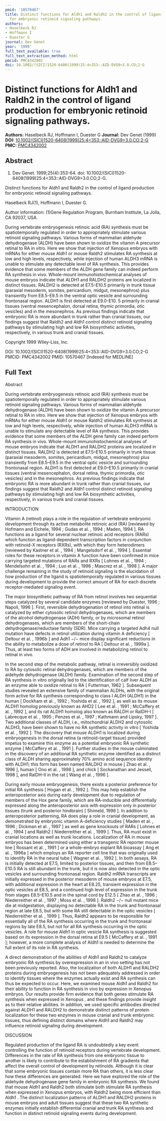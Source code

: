 ```yaml
---
pmid: '10570467'
title: Distinct functions for Aldh1 and Raldh2 in the control of ligand production
  for embryonic retinoid signaling pathways.
authors:
- Haselbeck RJ
- Hoffmann I
- Duester G
journal: Dev Genet
year: '1999'
full_text_available: true
full_text_extraction_method: html
pmcid: PMC4342002
doi: 10.1002/(SICI)1520-6408(1999)25:4<353::AID-DVG9>3.0.CO;2-G
---
```


# Distinct functions for Aldh1 and Raldh2 in the control of ligand production for embryonic retinoid signaling pathways.
**Authors:** Haselbeck RJ, Hoffmann I, Duester G
**Journal:** Dev Genet (1999)
**DOI:** [10.1002/(SICI)1520-6408(1999)25:4<353::AID-DVG9>3.0.CO;2-G](https://doi.org/10.1002/(SICI)1520-6408(1999)25:4<353::AID-DVG9>3.0.CO;2-G)
**PMC:** [PMC4342002](https://www.ncbi.nlm.nih.gov/pmc/articles/PMC4342002/)

## Abstract

1. Dev Genet. 1999;25(4):353-64. doi: 
10.1002/(SICI)1520-6408(1999)25:4<353::AID-DVG9>3.0.CO;2-G.

Distinct functions for Aldh1 and Raldh2 in the control of ligand production for 
embryonic retinoid signaling pathways.

Haselbeck RJ(1), Hoffmann I, Duester G.

Author information:
(1)Gene Regulation Program, Burnham Institute, La Jolla, CA 92037, USA.

During vertebrate embryogenesis retinoic acid (RA) synthesis must be 
spatiotemporally regulated in order to appropriately stimulate various retinoid 
signaling pathways. Various forms of mammalian aldehyde dehydrogenase (ALDH) 
have been shown to oxidize the vitamin A precursor retinal to RA in vitro. Here 
we show that injection of Xenopus embryos with mRNAs for either mouse Aldh1 or 
mouse Raldh2 stimulates RA synthesis at low and high levels, respectively, while 
injection of human ALDH3 mRNA is unable to stimulate any detectable level of RA 
synthesis. This provides evidence that some members of the ALDH gene family can 
indeed perform RA synthesis in vivo. Whole-mount immunohistochemical analyses of 
mouse embryos indicate that ALDH1 and RALDH2 proteins are localized in distinct 
tissues. RALDH2 is detected at E7.5-E10.5 primarily in trunk tissue (paraxial 
mesoderm, somites, pericardium, midgut, mesonephros) plus transiently from 
E8.5-E9.5 in the ventral optic vesicle and surrounding frontonasal region. ALDH1 
is first detected at E9.0-E10. 5 primarily in cranial tissues (ventral 
mesencephalon, dorsal retina, thymic primordia, otic vesicles) and in the 
mesonephros. As previous findings indicate that embryonic RA is more abundant in 
trunk rather than cranial tissues, our findings suggest that Raldh2 and Aldh1 
control distinct retinoid signaling pathways by stimulating high and low RA 
biosynthetic activities, respectively, in various trunk and cranial tissues.

Copyright 1999 Wiley-Liss, Inc.

DOI: 10.1002/(SICI)1520-6408(1999)25:4<353::AID-DVG9>3.0.CO;2-G
PMCID: PMC4342002
PMID: 10570467 [Indexed for MEDLINE]

## Full Text

Abstract

During vertebrate embryogenesis retinoic acid (RA) synthesis must be spatiotemporally regulated in order to appropriately stimulate various retinoid signaling pathways. Various forms of mammalian aldehyde dehydrogenase (ALDH) have been shown to oxidize the vitamin A precursor retinal to RA in vitro. Here we show that injection of Xenopus embryos with mRNAs for either mouse Aldh1 or mouse Raldh2 stimulates RA synthesis at low and high levels, respectively, while injection of human ALDH3 mRNA is unable to stimulate any detectable level of RA synthesis. This provides evidence that some members of the ALDH gene family can indeed perform RA synthesis in vivo. Whole-mount immunohistochemical analyses of mouse embryos indicate that ALDH1 and RALDH2 proteins are localized in distinct tissues. RALDH2 is detected at E7.5–E10.5 primarily in trunk tissue (paraxial mesoderm, somites, pericardium, midgut, mesonephros) plus transiently from E8.5–E9.5 in the ventral optic vesicle and surrounding frontonasal region. ALDH1 is first detected at E9.0–E10.5 primarily in cranial tissues (ventral mesencephalon, dorsal retina, thymic primordia, otic vesicles) and in the mesonephros. As previous findings indicate that embryonic RA is more abundant in trunk rather than cranial tissues, our findings suggest that Raldh2 and Aldh1 control distinct retinoid signaling pathways by stimulating high and low RA biosynthetic activities, respectively, in various trunk and cranial tissues.

INTRODUCTION

Vitamin A (retinol) plays a role in the regulation of vertebrate embryonic development through its active metabolite retinoic acid (RA) [reviewed by Hofmann and Eichele, 1994 ; Gudas et al. , 1994 ; Maden, 1994 ]. RA functions as a ligand for several nuclear retinoic acid receptors (RARs) which function as ligand-dependent transcription factors in conjunction with retinoid-X receptors (RXRs), with which they form heterodimers [reviewed by Kastner et al. , 1994 ; Mangelsdorf et al. , 1994 ]. Essential roles for these receptors in vitamin A function have been confirmed in mice carrying targeted mutations of RARs and RXRs [ Lohnes et al. , 1994 ; Mendelsohn et al. , 1994 ; Luo et al. , 1996 ; Mascrez et al. , 1998 ]. A major challenge remaining in the study of retinoid signaling is the elucidation of how production of the ligand is spatiotemporally regulated in various tissues during development to provide the correct amount of RA for each discrete receptor-mediated signaling event.

The major biosynthetic pathway of RA from retinol involves two sequential steps catalyzed by several candidate enzymes [reviewed by Duester, 1996 ; Napoli, 1996 ]. First, reversible dehydrogenation of retinol into retinal is catalyzed by either cytosolic retinol dehydrogenases, which are members of the alcohol dehydrogenase (ADH) family, or by microsomal retinol dehydrogenases, which are members of the short-chain dehydrogenase/reductase family (SDR). Mice carrying a targeted Adh4 null mutation have defects in retinol utilization during vitamin A deficiency [ Deltour et al. , 1996b ] and Adh1 −/− mice display significant reductions in the ability to metabolize a dose of retinol to RA [ Deltour et al. , 1999a ]. Thus, at least two forms of ADH are involved in metabolizing retinol to retinal in vivo.

In the second step of the metabolic pathway, retinal is irreversibly oxidized to RA by cytosolic retinal dehydrogenases, which are members of the aldehyde dehydrogenase (ALDH) family. Examination of the second step of RA synthesis in vitro originally led to the identification of calf liver ALDH as an enzyme able to oxidize retinal to RA [ Futterman, 1962 ]. Subsequent studies revealed an extensive family of mammalian ALDHs, with the original form active for RA synthesis corresponding to class I ALDH (ALDH1) in the human [ Dockham et al. , 1992 ; Yoshida et al. , 1992 ], as well as its mouse ALDH1 homolog previously known as AHD2 [ Lee et al. , 1991 ; McCaffery et al. , 1992 ], and its rat ALDH1 homolog also known as RALDH or RalDH-I [ Labrecque et al. , 1995 ; Penzes et al. , 1997 ; Kathmann and Lipsky, 1997 ]. Two additional classes of ALDH, i.e., mitochondrial ALDH2 and cytosolic ALDH3, have been shown to have no RA synthetic activity in vitro [ Yoshida et al. , 1992 ]. The discovery that mouse ALDH1 is localized during embryogenesis in the dorsal retina (a retinoid-target tissue) provided impetus to examine this enzyme as a potential embryonic RA synthetic enzyme [ McCaffery et al. , 1991 ]. Further studies in the mouse culminated in the discovery of an additional RA synthetic enzyme identified as a distinct class of ALDH sharing approximately 70% amino acid sequence identity with ALDH1; this form has been named RALDH2 in mouse [ Zhao et al. , 1996 ], human [ Ono et al. , 1998 ], and chick [ Sockanathan and Jessell, 1998 ], and RalDH-II in the rat [ Wang et al. , 1996 ].

During early mouse embryogenesis, there exists a posterior preference for initial RA synthesis [ Hogan et al. , 1992 ]. This may help establish the anteroposterior axis during early development due to regulation of members of the Hox gene family, which are RA-inducible and differentially expressed along the anteroposterior axis with expression only in posterior tissues (trunk and posterior hindbrain) [ Shimeld, 1996 ]. In addition to anteroposterior patterning, RA does play a role in cranial development, as demonstrated by embryonic vitamin A-deficiency studies [ Maden et al. , 1996 ; Dickman et al. , 1997 ] as well as gene knockouts of RARs [ Lohnes et al. , 1994 ] and Raldh2 [ Niederreither et al. , 1999 ]. Thus, RA must exist in cranial locations as well as trunk locations. Localization of RA in mouse embryos has been determined using either a transgenic RA reporter mouse line [ Rossant et al. , 1991 ] or a whole-embryo explant RA bioassay [ Ang et al. , 1996a ] which employs an RA reporter cell line that was originally used to identify RA in the neural tube [ Wagner et al. , 1992 ]. In both assays, RA is initially detected at E7.5, limited to posterior tissues, and then from E8.5–E10.5 RA is still abundant in the trunk, but it is now also detected in the optic vesicles and surrounding frontonasal region. Raldh2 mRNA transcripts are initially expressed in the posterior mesoderm of mouse embryos at E7.5, with additional expression in the heart at E8.25, transient expression in the optic vesicles at E8.5, and a continued high level of expression in the trunk from stages E8.5–E10.5 and in the spinal cord by E12.5 [ Zhao et al. , 1996 ; Niederreither et al. , 1997 ; Moss et al. , 1998 ]. Raldh2 −/− null mutant mice die at midgestation, displaying no detectable RA in the trunk and frontonasal region at late E8.5, but with some RA still detectable in the optic vesicles [ Niederreither et al. , 1999 ]. Thus, Raldh2 appears to be responsible for essentially all of the RA synthesis occurring in the trunk and frontonasal regions by late E8.5, but not for all RA synthesis occurring in the optic vesicles. A role for mouse Aldh1 in optic vesicle RA synthesis is suggested based on its expression in the dorsal retina at E9.5 [ McCaffery et al. , 1991 ]; however, a more complete analysis of Aldh1 is needed to determine the full extent of its role in RA synthesis.

A direct demonstration of the abilities of Aldh1 and Raldh2 to catalyze embryonic RA synthesis by overexpression in an in vivo setting has not been previously reported. Also, the localization of both ALDH1 and RALDH2 proteins during embryogenesis has not been adequately addressed in order to identify tissues where the enzymes actually exist and RA synthesis can thus be expected to occur. Here, we examined mouse Aldh1 and Raldh2 for their ability to function in RA synthesis in vivo by expression in Xenopus embryos. Our results provide firm evidence that both genes stimulate RA synthesis when expressed in Xenopus , and these findings provide insight as to their relative abilities. In addition, we used specific antibodies directed against ALDH1 and RALDH2 to demonstrate distinct patterns of protein localization for these two enzymes in mouse cranial and trunk embryonic tissues, thus defining distinct domains where Aldh1 and Raldh2 may influence retinoid signaling during development.

DISCUSSION

Regulated production of the ligand RA is undoubtedly a key event controlling the function of retinoid receptors during vertebrate development. Differences in the rate of RA synthesis from one embryonic tissue to another is likely to contribute to the establishment of RA gradients that affect the overall control of development by retinoids. Although it is clear that some embryonic tissues contain more RA than others, it is less clear how these differences are generated. Here we have explored the role of the aldehyde dehydrogenase gene family in embryonic RA synthesis. We found that mouse Aldh1 and Raldh2 both stimulate both stimulate RA synthesis when expressed in Xenopus embryos, with Raldh2 being more efficient than Aldh1 . The distinct localization patterns of ALDH1 and RALDH2 proteins in mouse embryos and adult tissues suggest that these two RA synthetic enzymes initially establish differential cranial and trunk RA synthesis and function in distinct retinoid signaling events during development.
